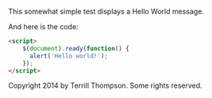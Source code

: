 This somewhat simple test displays a Hello World message.

And here is the code: 

```HTML
<script>
    $(document).ready(function() { 
      alert('Hello world!');   
    });
</script>
```

Copyright 2014 by Terrill Thompson. Some rights reserved.
